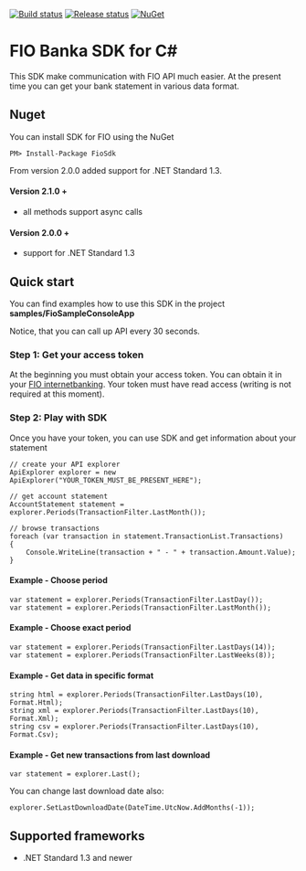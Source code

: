 [![Build status](https://mholec.visualstudio.com/DEV/_apis/build/status/FioSDK)](https://mholec.visualstudio.com/DEV/_build/latest?definitionId=42)
[![Release status](https://mholec.vsrm.visualstudio.com/_apis/public/Release/badge/be71d668-1b9d-4604-ad78-f5d8d1f2194e/10/14)](https://mholec.vsrm.visualstudio.com/_apis/public/Release/badge/be71d668-1b9d-4604-ad78-f5d8d1f2194e/10/14)
[![NuGet](https://img.shields.io/nuget/v/Nuget.Core.svg?style=plastic)](https://www.nuget.org/packages/FioSdk)

# FIO Banka SDK for <span>C#</span>
This SDK make communication with FIO API much easier. At the present time you can get your bank statement in various data format.

## Nuget

You can install SDK for FIO using the NuGet

	PM> Install-Package FioSdk

From version 2.0.0 added support for .NET Standard 1.3.


#### Version 2.1.0 +

- all methods support async calls

#### Version 2.0.0 +

- support for .NET Standard 1.3


## Quick start

You can find examples how to use this SDK in the project **samples/FioSampleConsoleApp**

Notice, that you can call up API every 30 seconds.

### Step 1: Get your access token
At the beginning you must obtain your access token. You can obtain it in your [FIO internetbanking](http://www.fio.cz/ib2/login). Your token must have read access (writing is not required at this moment).

### Step 2: Play with SDK
Once you have your token, you can use SDK and get information about your statement

	// create your API explorer
	ApiExplorer explorer = new ApiExplorer("YOUR_TOKEN_MUST_BE_PRESENT_HERE");
	
	// get account statement
	AccountStatement statement = explorer.Periods(TransactionFilter.LastMonth());
	
	// browse transactions
	foreach (var transaction in statement.TransactionList.Transactions)
	{
	    Console.WriteLine(transaction + " - " + transaction.Amount.Value);
	}

#### Example - Choose period

	var statement = explorer.Periods(TransactionFilter.LastDay());
	var statement = explorer.Periods(TransactionFilter.LastMonth());

#### Example - Choose exact period
	var statement = explorer.Periods(TransactionFilter.LastDays(14));
	var statement = explorer.Periods(TransactionFilter.LastWeeks(8));

#### Example - Get data in specific format

    string html = explorer.Periods(TransactionFilter.LastDays(10), Format.Html);
    string xml = explorer.Periods(TransactionFilter.LastDays(10), Format.Xml);
    string csv = explorer.Periods(TransactionFilter.LastDays(10), Format.Csv);

#### Example - Get new transactions from last download
	var statement = explorer.Last();

You can change last download date also:

	explorer.SetLastDownloadDate(DateTime.UtcNow.AddMonths(-1));

## Supported frameworks

- .NET Standard 1.3 and newer
